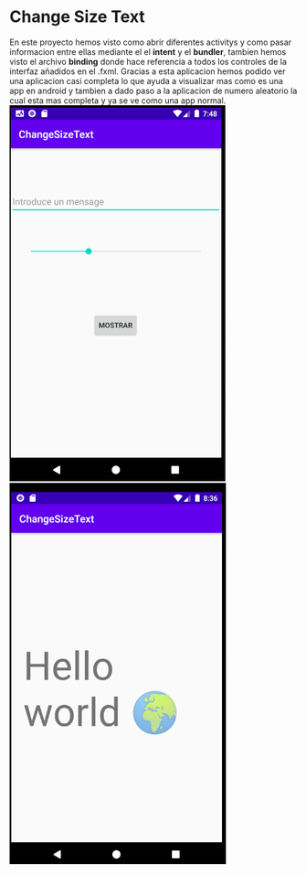 # Change Size Text

En este proyecto hemos visto como abrir diferentes activitys y como pasar informacion entre ellas mediante el el **intent** y el **bundler**, tambien hemos visto el archivo **binding** donde hace referencia a todos los controles de la interfaz añadidos en el .fxml. 
Gracias a esta aplicacion  hemos podido ver una aplicacion casi completa lo que ayuda a visualizar mas como es una app en android y tambien a dado paso a la aplicacion de numero aleatorio la cual esta mas completa y ya se ve como una app normal.
<br>
![](https://raw.githubusercontent.com/XaviEstiles/ChangeSizeText/master/imgReadMe/changeSizeText.png)   ![](https://github.com/XaviEstiles/ChangeSizeText/blob/master/imgReadMe/changeSizeText1.png?raw=true)
